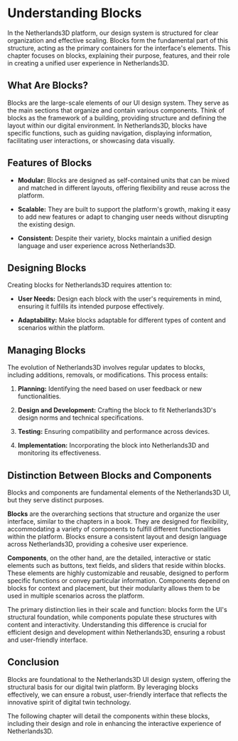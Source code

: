 # Understanding Blocks

In the Netherlands3D platform, our design system is structured for clear organization and effective scaling. Blocks form
the fundamental part of this structure, acting as the primary containers for the interface's elements. This chapter
focuses on blocks, explaining their purpose, features, and their role in creating a unified user experience in
Netherlands3D.

## What Are Blocks?

Blocks are the large-scale elements of our UI design system. They serve as the main sections that organize and contain
various components. Think of blocks as the framework of a building, providing structure and defining the layout within
our digital environment. In Netherlands3D, blocks have specific functions, such as guiding navigation, displaying
information, facilitating user interactions, or showcasing data visually.

## Features of Blocks

- **Modular:** Blocks are designed as self-contained units that can be mixed and matched in different layouts, offering
  flexibility and reuse across the platform.

- **Scalable:** They are built to support the platform's growth, making it easy to add new features or adapt to changing
  user needs without disrupting the existing design.

- **Consistent:** Despite their variety, blocks maintain a unified design language and user experience across
  Netherlands3D.

## Designing Blocks

Creating blocks for Netherlands3D requires attention to:

- **User Needs:** Design each block with the user's requirements in mind, ensuring it fulfills its intended purpose
  effectively.

- **Adaptability:** Make blocks adaptable for different types of content and scenarios within the platform.

## Managing Blocks

The evolution of Netherlands3D involves regular updates to blocks, including additions, removals, or modifications. This
process entails:

1. **Planning:** Identifying the need based on user feedback or new functionalities.

2. **Design and Development:** Crafting the block to fit Netherlands3D's design norms and technical specifications.

3. **Testing:** Ensuring compatibility and performance across devices.

4. **Implementation:** Incorporating the block into Netherlands3D and monitoring its effectiveness.

## Distinction Between Blocks and Components

Blocks and components are fundamental elements of the Netherlands3D UI, but they serve distinct purposes.

**Blocks** are the overarching sections that structure and organize the user interface, similar to the chapters in a
book. They are designed for flexibility, accommodating a variety of components to fulfill different functionalities
within the platform. Blocks ensure a consistent layout and design language across Netherlands3D, providing a cohesive
user experience.

**Components**, on the other hand, are the detailed, interactive or static elements such as buttons, text fields, and
sliders that reside within blocks. These elements are highly customizable and reusable, designed to perform specific
functions or convey particular information. Components depend on blocks for context and placement, but their modularity
allows them to be used in multiple scenarios across the platform.

The primary distinction lies in their scale and function: blocks form the UI's structural foundation, while components
populate these structures with content and interactivity. Understanding this difference is crucial for efficient design
and development within Netherlands3D, ensuring a robust and user-friendly interface.

## Conclusion

Blocks are foundational to the Netherlands3D UI design system, offering the structural basis for our digital twin
platform. By leveraging blocks effectively, we can ensure a robust, user-friendly interface that reflects the innovative
spirit of digital twin technology.

The following chapter will detail the components within these blocks, including their design and role in enhancing the
interactive experience of Netherlands3D.

